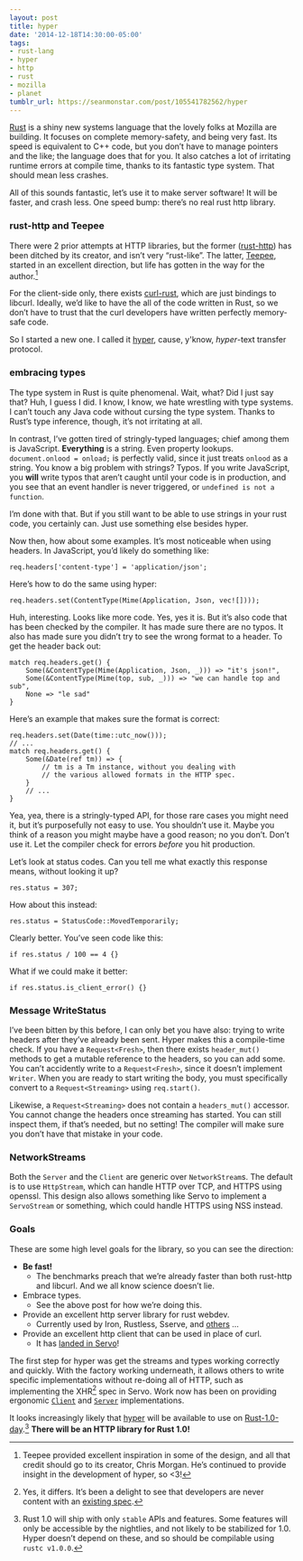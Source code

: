 ```yaml
---
layout: post
title: hyper
date: '2014-12-18T14:30:00-05:00'
tags:
- rust-lang
- hyper
- http
- rust
- mozilla
- planet
tumblr_url: https://seanmonstar.com/post/105541782562/hyper
---
```

[Rust](https://rust-lang.org) is a shiny new systems language that the lovely folks at Mozilla are building. It focuses on complete memory-safety, and being very fast. Its speed is equivalent to C++ code, but you don’t have to manage pointers and the like; the language does that for you. It also catches a lot of irritating runtime errors at compile time, thanks to its fantastic type system. That should mean less crashes.

All of this sounds fantastic, let’s use it to make server software! It will be faster, and crash less. One speed bump: there’s no real rust http library.

### rust-http and Teepee

There were 2 prior attempts at HTTP libraries, but the former ([rust-http](https://github.com/chris-morgan/rust-http)) has been ditched by its creator, and isn’t very “rust-like”. The latter, [Teepee](http://teepee.rs), started in an excellent direction, but life has gotten in the way for the author.[^1]

For the client-side only, there exists [curl-rust](https://github.com/carllerche/curl-rust), which are just bindings to libcurl. Ideally, we’d like to have the all of the code written in Rust, so we don’t have to trust that the curl developers have written perfectly memory-safe code.

So I started a new one. I called it [hyper](https://github.com/hyperium/hyper), cause, y'know, _hyper_-text transfer protocol.

### embracing types

The type system in Rust is quite phenomenal. Wait, what? Did I just say that? Huh, I guess I did. I know, I know, we hate wrestling with type systems. I can’t touch any Java code without cursing the type system. Thanks to Rust’s type inference, though, it’s not irritating at all.

In contrast, I’ve gotten tired of stringly-typed languages; chief among them is JavaScript. **Everything** is a string. Even property lookups. `document.onlood = onload;` is perfectly valid, since it just treats `onlood` as a string. You know a big problem with strings? Typos. If you write JavaScript, you **will** write typos that aren’t caught until your code is in production, and you see that an event handler is never triggered, or `undefined is not a function`.

I’m done with that. But if you still want to be able to use strings in your rust code, you certainly can. Just use something else besides hyper.

Now then, how about some examples. It’s most noticeable when using headers. In JavaScript, you’d likely do something like:

    req.headers['content-type'] = 'application/json';

Here’s how to do the same using hyper:

    req.headers.set(ContentType(Mime(Application, Json, vec![])));

Huh, interesting. Looks like more code. Yes, yes it is. But it’s also code that has been checked by the compiler. It has made sure there are no typos. It also has made sure you didn’t try to see the wrong format to a header. To get the header back out:

    match req.headers.get() {
        Some(&ContentType(Mime(Application, Json, _))) => "it's json!",
        Some(&ContentType(Mime(top, sub, _))) => "we can handle top and sub",
        None => "le sad"
    }

Here’s an example that makes sure the format is correct:

    req.headers.set(Date(time::utc_now()));
    // ...
    match req.headers.get() {
        Some(&Date(ref tm)) => {
            // tm is a Tm instance, without you dealing with
            // the various allowed formats in the HTTP spec.
        }
        // ...
    }

Yea, yea, there is a stringly-typed API, for those rare cases you might need it, but it’s purposefully not easy to use. You shouldn’t use it. Maybe you think of a reason you might maybe have a good reason; no you don’t. Don’t use it. Let the compiler check for errors _before_ you hit production.

Let’s look at status codes. Can you tell me what exactly this response means, without looking it up?

    res.status = 307;

How about this instead:

    res.status = StatusCode::MovedTemporarily;

Clearly better. You’ve seen code like this:

    if res.status / 100 == 4 {}

What if we could make it better:

    if res.status.is_client_error() {}

### Message WriteStatus

I’ve been bitten by this before, I can only bet you have also: trying to write headers after they’ve already been sent. Hyper makes this a compile-time check. If you have a `Request<Fresh>`, then there exists `header_mut()` methods to get a mutable reference to the headers, so you can add some. You can’t accidently write to a `Request<Fresh>`, since it doesn’t implement `Writer`. When you are ready to start writing the body, you must specifically convert to a `Request<Streaming>` using `req.start()`.

Likewise, a `Request<Streaming>` does not contain a `headers_mut()` accessor. You cannot change the headers once streaming has started. You can still inspect them, if that’s needed, but no setting! The compiler will make sure you don’t have that mistake in your code.

### NetworkStreams

Both the `Server` and the `Client` are generic over `NetworkStream`s. The default is to use `HttpStream`, which can handle HTTP over TCP, and HTTPS using openssl. This design also allows something like Servo to implement a `ServoStream` or something, which could handle HTTPS using NSS instead.

### Goals

These are some high level goals for the library, so you can see the direction:

- **Be fast!**
  - The benchmarks preach that we’re already faster than both rust-http and libcurl. And we all know science doesn’t lie.
- Embrace types.
  - See the above post for how we’re doing this.
- Provide an excellent http server library for rust webdev.
  - Currently used by Iron, Rustless, Sserve, and [others](https://github.com/search?utf8=%E2%9C%93&q=hyper+extension%3Atoml&type=Code&ref=advsearch&l=) …
- Provide an excellent http client that can be used in place of curl.
  - It has [landed in Servo](https://github.com/servo/servo/commit/6bd9bf979bcfa96ea14e666b59eab01a6d6c373e)!

The first step for hyper was get the streams and types working correctly and quickly. With the factory working underneath, it allows others to write specific implementations without re-doing all of HTTP, such as implementing the XHR[^2] spec in Servo. Work now has been on providing ergonomic [`Client`](http://hyperium.github.io/hyper/hyper/client/index.html) and [`Server`](http://hyperium.github.io/hyper/hyper/server/index.html) implementations.

It looks increasingly likely that [hyper](https://github.com/hyperium/hyper) will be available to use on [Rust-1.0-day](http://blog.rust-lang.org/2014/12/12/1.0-Timeline.html).[^3] **There will be an HTTP library for Rust 1.0!**



[^1]: Teepee provided excellent inspiration in some of the design, and all that credit should go to its creator, Chris Morgan. He’s continued to provide insight in the development of hyper, so \<3!

[^2]: Yes, it differs. It’s been a delight to see that developers are never content with an [existing spec](http://xkcd.com/927/).

[^3]: Rust 1.0 will ship with only `stable` APIs and features. Some features will only be accessible by the nightlies, and not likely to be stabilized for 1.0. Hyper doesn’t depend on these, and so should be compilable using `rustc v1.0.0`.

